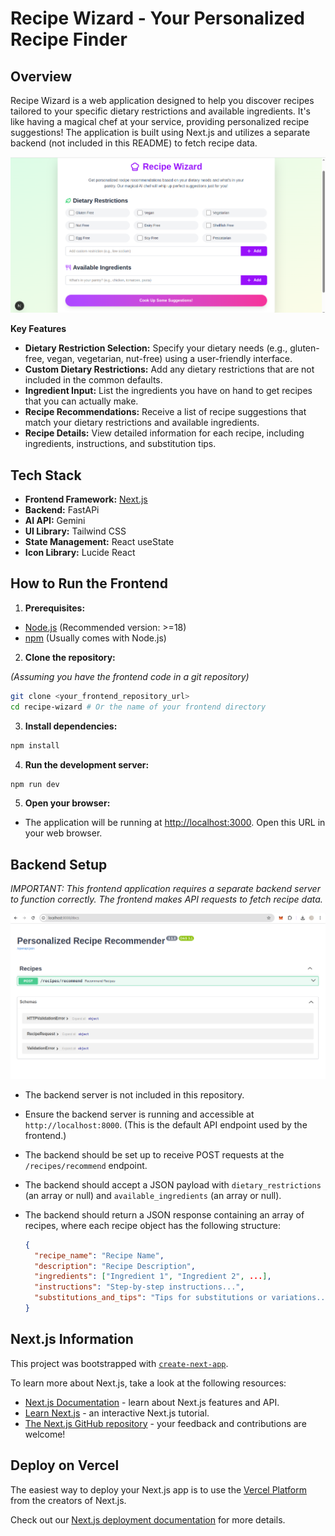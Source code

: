 # Recipe Wizard - Your Personalized Recipe Finder

## Overview

Recipe Wizard is a web application designed to help you discover recipes tailored to your specific dietary restrictions and available ingredients. It's like having a magical chef at your service, providing personalized recipe suggestions! The application is built using Next.js and utilizes a separate backend (not included in this README) to fetch recipe data.

![Recipe Wizard Overview](./recipe-wizard/public/recipe-wizard.png)

**Key Features**

- **Dietary Restriction Selection:** Specify your dietary needs (e.g., gluten-free, vegan, vegetarian, nut-free) using a user-friendly interface.
- **Custom Dietary Restrictions:** Add any dietary restrictions that are not included in the common defaults.
- **Ingredient Input:** List the ingredients you have on hand to get recipes that you can actually make.
- **Recipe Recommendations:** Receive a list of recipe suggestions that match your dietary restrictions and available ingredients.
- **Recipe Details:** View detailed information for each recipe, including ingredients, instructions, and substitution tips.

## Tech Stack

- **Frontend Framework:** [Next.js](https://nextjs.org/)
- **Backend:** FastAPi
- **AI API:** Gemini
- **UI Library:** Tailwind CSS
- **State Management:** React useState
- **Icon Library:** Lucide React


## How to Run the Frontend

1.  **Prerequisites:**

- [Node.js](https://nodejs.org/) (Recommended version: >=18)
- [npm](https://www.npmjs.com/) (Usually comes with Node.js)

2.  **Clone the repository:**

_(Assuming you have the frontend code in a git repository)_

```bash
git clone <your_frontend_repository_url>
cd recipe-wizard # Or the name of your frontend directory
```

3.  **Install dependencies:**

```bash
npm install
```

4.  **Run the development server:**

```bash
npm run dev
```

5.  **Open your browser:**

- The application will be running at [http://localhost:3000](http://localhost:3000). Open this URL in your web browser.

## Backend Setup

_IMPORTANT: This frontend application requires a separate backend server to function correctly. The frontend makes API requests to fetch recipe data._

![Recipe Wizard Backend Overview](./recipe-wizard/public/recipe-backend.png)

- The backend server is not included in this repository.
- Ensure the backend server is running and accessible at `http://localhost:8000`. (This is the default API endpoint used by the frontend.)
- The backend should be set up to receive POST requests at the `/recipes/recommend` endpoint.
- The backend should accept a JSON payload with `dietary_restrictions` (an array or null) and `available_ingredients` (an array or null).
- The backend should return a JSON response containing an array of recipes, where each recipe object has the following structure:

  ```json
  {
    "recipe_name": "Recipe Name",
    "description": "Recipe Description",
    "ingredients": ["Ingredient 1", "Ingredient 2", ...],
    "instructions": "Step-by-step instructions...",
    "substitutions_and_tips": "Tips for substitutions or variations..."
  }
  ```

## Next.js Information

This project was bootstrapped with [`create-next-app`](https://nextjs.org/docs/app/api-reference/cli/create-next-app).

To learn more about Next.js, take a look at the following resources:

- [Next.js Documentation](https://nextjs.org/docs) - learn about Next.js features and API.
- [Learn Next.js](https://nextjs.org/learn) - an interactive Next.js tutorial.
- [The Next.js GitHub repository](https://github.com/vercel/next.js) - your feedback and contributions are welcome!

## Deploy on Vercel

The easiest way to deploy your Next.js app is to use the [Vercel Platform](https://vercel.com/new?utm_medium=default-template&filter=next.js&utm_source=create-next-app&utm_campaign=create-next-app-readme) from the creators of Next.js.

Check out our [Next.js deployment documentation](https://nextjs.org/docs/app/building-your-application/deploying) for more details.
